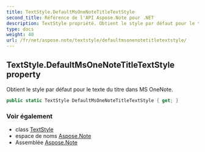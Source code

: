 ```yaml
---
title: TextStyle.DefaultMsOneNoteTitleTextStyle
second_title: Référence de l'API Aspose.Note pour .NET
description: TextStyle propriété. Obtient le style par défaut pour le texte du titre dans MS OneNote.
type: docs
weight: 40
url: /fr/net/aspose.note/textstyle/defaultmsonenotetitletextstyle/
---
```

## TextStyle.DefaultMsOneNoteTitleTextStyle property

Obtient le style par défaut pour le texte du titre dans MS OneNote.

```csharp
public static TextStyle DefaultMsOneNoteTitleTextStyle { get; }
```

### Voir également

* class [TextStyle](../)
* espace de noms [Aspose.Note](../../textstyle/)
* Assemblée [Aspose.Note](../../../)


